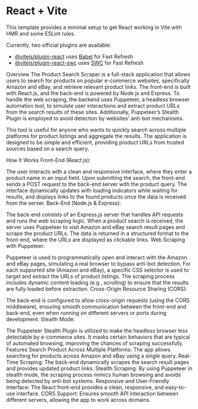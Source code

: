 # React + Vite

This template provides a minimal setup to get React working in Vite with HMR and some ESLint rules.

Currently, two official plugins are available:

- [@vitejs/plugin-react](https://github.com/vitejs/vite-plugin-react/blob/main/packages/plugin-react/README.md) uses [Babel](https://babeljs.io/) for Fast Refresh
- [@vitejs/plugin-react-swc](https://github.com/vitejs/vite-plugin-react-swc) uses [SWC](https://swc.rs/) for Fast Refresh



Overview
The Product Search Scraper is a full-stack application that allows users to search for products on popular e-commerce websites, specifically Amazon and eBay, and retrieve relevant product links. The front-end is built with React.js, and the back-end is powered by Node.js and Express. To handle the web scraping, the backend uses Puppeteer, a headless browser automation tool, to simulate user interactions and extract product URLs from the search results of these sites. Additionally, Puppeteer’s Stealth Plugin is employed to avoid detection by websites' anti-bot mechanisms.

This tool is useful for anyone who wants to quickly search across multiple platforms for product listings and aggregate the results. The application is designed to be simple and efficient, providing product URLs from trusted sources based on a search query.

How It Works
Front-End (React.js):

The user interacts with a clean and responsive interface, where they enter a product name in an input field.
Upon submitting the search, the front-end sends a POST request to the back-end server with the product query.
The interface dynamically updates with loading indicators while waiting for results, and displays links to the found products once the data is received from the server.
Back-End (Node.js & Express):

The back-end consists of an Express.js server that handles API requests and runs the web scraping logic.
When a product search is received, the server uses Puppeteer to visit Amazon and eBay search result pages and scrape the product URLs.
The data is returned in a structured format to the front-end, where the URLs are displayed as clickable links.
Web Scraping with Puppeteer:

Puppeteer is used to programmatically open and interact with the Amazon and eBay pages, simulating a real browser to bypass anti-bot detection.
For each supported site (Amazon and eBay), a specific CSS selector is used to target and extract the URLs of product listings.
The scraping process includes dynamic content loading (e.g., scrolling) to ensure that the results are fully loaded before extraction.
Cross-Origin Resource Sharing (CORS):

The back-end is configured to allow cross-origin requests (using the CORS middleware), ensuring smooth communication between the front-end and back-end, even when running on different servers or ports during development.
Stealth Mode:

The Puppeteer Stealth Plugin is utilized to make the headless browser less detectable by e-commerce sites. It masks certain behaviors that are typical of automated browsing, improving the chances of scraping successfully.
Features
Search Product Across Multiple Platforms: The app allows searching for products across Amazon and eBay using a single query.
Real-Time Scraping: The back-end dynamically scrapes the search result pages and provides updated product links.
Stealth Scraping: By using Puppeteer in stealth mode, the scraping process mimics human browsing and avoids being detected by anti-bot systems.
Responsive and User-Friendly Interface: The React front-end provides a clean, responsive, and easy-to-use interface.
CORS Support: Ensures smooth API interaction between different servers, allowing the app to work across domains.
